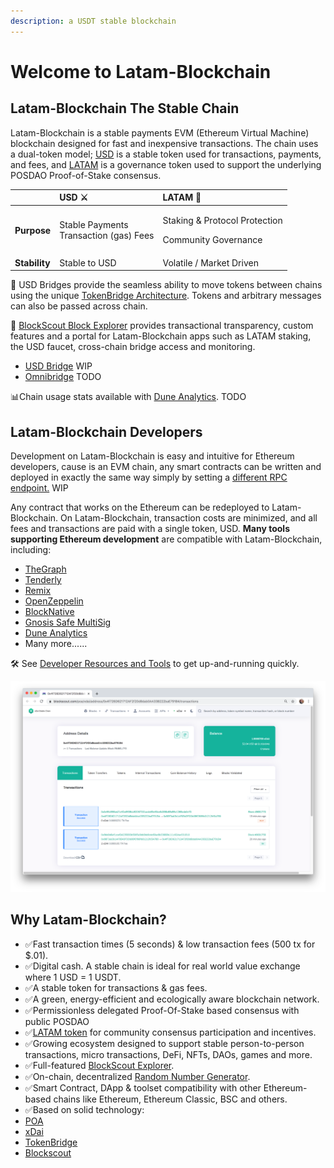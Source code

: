 ```yaml
---
description: a USDT stable blockchain 
---
```


# Welcome to Latam-Blockchain

## Latam-Blockchain The Stable Chain

Latam-Blockchain is a stable payments EVM \(Ethereum Virtual Machine\) blockchain designed for fast and inexpensive transactions. The chain uses a dual-token model; [USD](for-users/get-usd-coin/) is a stable token used for transactions, payments, and fees, and [LATAM](latam/latam-token/) is a governance token used to support the underlying POSDAO Proof-of-Stake consensus.

<table>
  <thead>
    <tr>
      <th style="text-align:left"></th>
      <th style="text-align:left">USD &#x2694;</th>
      <th style="text-align:left">LATAM &#x1F9B8;</th>
    </tr>
  </thead>
  <tbody>
    <tr>
      <td style="text-align:left"><b>Purpose</b>
      </td>
      <td style="text-align:left">Stable Payments
        <br />Transaction (gas) Fees</td>
      <td style="text-align:left">
        <p>Staking &amp; Protocol Protection</p>
        <p>Community Governance</p>
      </td>
    </tr>
    <tr>
      <td style="text-align:left"><b>Stability</b>
      </td>
      <td style="text-align:left">Stable to USD</td>
      <td style="text-align:left">Volatile / Market Driven</td>
    </tr>
  </tbody>
</table>


🌉 USD Bridges provide the seamless ability to move tokens between chains using the unique [TokenBridge Architecture](https://docs.tokenbridge.net/). Tokens and arbitrary messages can also be passed across chain.

🔎 [BlockScout Block Explorer](https://explorer.latam-blockchain.com) provides transactional transparency, custom features and a portal for Latam-Blockchain apps such as LATAM staking, the USD faucet, cross-chain bridge access and monitoring.

* [USD Bridge](https://latam-blockchain.github.io/old-poa-bridge-ui/) WIP
* [Omnibridge]() TODO 

📊Chain usage stats available with [Dune Analytics](). TODO

## **Latam-Blockchain Developers**

Development on Latam-Blockchain is easy and intuitive for Ethereum developers, cause is an EVM chain, any smart contracts can be written and deployed in exactly the same way simply by setting a [different RPC endpoint.](for-developers/developer-resources/#json-rpc-endpoints) WIP

Any contract that works on the Ethereum can be redeployed to Latam-Blockchain. On Latam-Blockchain, transaction costs are minimized, and all fees and transactions are paid with a single token, USD. **Many tools supporting Ethereum development** are compatible with Latam-Blockchain, including:

* [TheGraph](https://thegraph.com/)
* [Tenderly](https://tenderly.co/)
* [Remix](https://remix-project.org/)
* [OpenZeppelin](https://openzeppelin.com/)
* [BlockNative](https://www.blocknative.com/)
* [Gnosis Safe MultiSig](https://gnosis-safe.io/)
* [Dune Analytics](https://duneanalytics.com/home)
* Many more......

🛠 See [Developer Resources and Tools](for-developers/developer-resources/) to get up-and-running quickly.

![BlockScout Explorer for Latam-Blockchain](.gitbook/assets/blockscout.png)

## **Why Latam-Blockchain?**

* ✅Fast transaction times \(5 seconds\) & low transaction fees \(500 tx for $.01\).
* ✅Digital cash. A stable chain is ideal for real world value exchange where 1 USD = 1 USDT.
* ✅A stable token for transactions & gas fees.
* ✅A green, energy-efficient and ecologically aware blockchain network.
* ✅Permissionless delegated Proof-Of-Stake based consensus with public POSDAO
* ✅[LATAM token](for-stakers/latam-token/) for community consensus participation and incentives. 
* ✅Growing ecosystem designed to support stable person-to-person transactions, micro transactions, DeFi, NFTs, DAOs, games and more.
* ✅Full-featured  [BlockScout Explorer](https://explorer.latam-blockchain.com).
* ✅On-chain, decentralized [Random Number Generator](for-developers/on-chain-random-numbers/).
* ✅Smart Contract, DApp & toolset compatibility with other Ethereum-based chains like Ethereum, Ethereum Classic, BSC and others.
* ✅Based on solid technology:
 * [POA](https://www.poa.network/)
 * [xDai](https://www.xdaichain.com/)
 * [TokenBridge](https://docs.tokenbridge.net/)
 * [Blockscout](https://docs.blockscout.com/)
